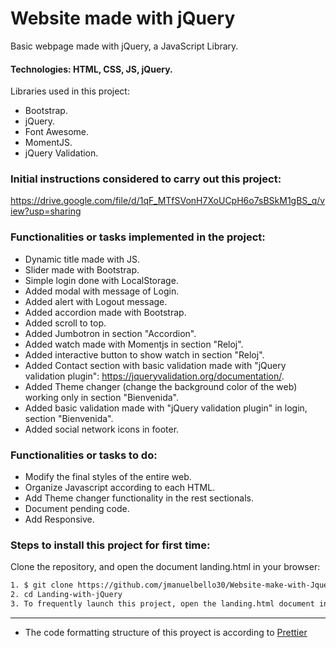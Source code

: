 # Website made with jQuery

Basic webpage made with jQuery, a JavaScript Library.

#### Technologies: HTML, CSS, JS, jQuery.

Libraries used in this project:
   - Bootstrap.
   - jQuery.
   - Font Awesome.
   - MomentJS.
   - jQuery Validation.

### Initial instructions considered to carry out this project:

https://drive.google.com/file/d/1qF_MTfSVonH7XoUCpH6o7sBSkM1gBS_q/view?usp=sharing

### Functionalities or tasks implemented in the project:

   - Dynamic title made with JS.
   - Slider made with Bootstrap.
   - Simple login done with LocalStorage.
   - Added modal with message of Login.
   - Added alert with Logout message.
   - Added accordion made with Bootstrap.
   - Added scroll to top.
   - Added Jumbotron in section "Accordion".
   - Added watch made with Momentjs in section "Reloj".
   - Added interactive button to show watch in section "Reloj".
   - Added Contact section with basic validation made with "jQuery validation plugin": https://jqueryvalidation.org/documentation/.
   - Added Theme changer (change the background color of the web) working only in section "Bienvenida".
   - Added basic validation made with "jQuery validation plugin" in login, section "Bienvenida".
   - Added social network icons in footer.

### Functionalities or tasks to do:

   - Modify the final styles of the entire web.
   - Organize Javascript according to each HTML.
   - Add Theme changer functionality in the rest sectionals.
   - Document pending code.
   - Add Responsive.

### Steps to install this project for first time: 

Clone the repository, and open the document landing.html in your browser:

```sh
1. $ git clone https://github.com/jmanuelbello30/Website-make-with-Jquery.git
2. cd Landing-with-jQuery
3. To frequently launch this project, open the landing.html document in your browser or refresh the page where you first opened the project.
```
---
- The code formatting structure of this proyect is according to [Prettier](https://prettier.io/)